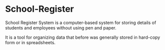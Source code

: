 # School-Register
School Register System  is a computer-based system for storing details of students and employees without using pen and paper. 

 It is a tool for organizing  data that before was generally stored in hard-copy form or in spreadsheets.
